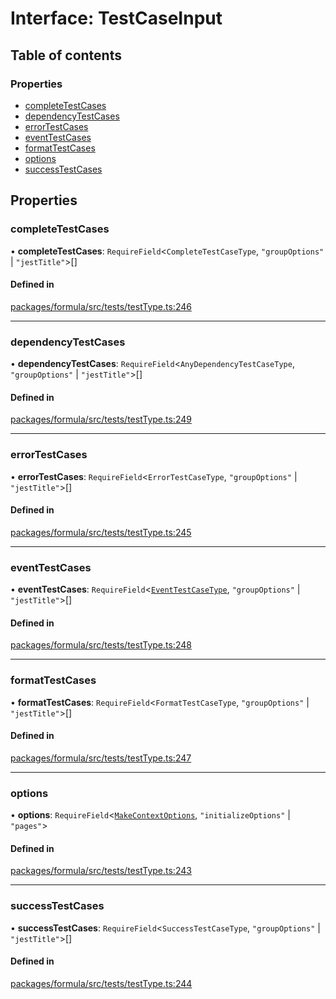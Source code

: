 # Interface: TestCaseInput

## Table of contents

### Properties

- [completeTestCases](TestCaseInput.md#completetestcases)
- [dependencyTestCases](TestCaseInput.md#dependencytestcases)
- [errorTestCases](TestCaseInput.md#errortestcases)
- [eventTestCases](TestCaseInput.md#eventtestcases)
- [formatTestCases](TestCaseInput.md#formattestcases)
- [options](TestCaseInput.md#options)
- [successTestCases](TestCaseInput.md#successtestcases)

## Properties

### <a id="completetestcases" name="completetestcases"></a> completeTestCases

• **completeTestCases**: `RequireField`<`CompleteTestCaseType`, `"groupOptions"` \| `"jestTitle"`\>[]

#### Defined in

[packages/formula/src/tests/testType.ts:246](https://github.com/mashcard/mashcard/blob/main/packages/formula/src/tests/testType.ts#L246)

---

### <a id="dependencytestcases" name="dependencytestcases"></a> dependencyTestCases

• **dependencyTestCases**: `RequireField`<`AnyDependencyTestCaseType`, `"groupOptions"` \| `"jestTitle"`\>[]

#### Defined in

[packages/formula/src/tests/testType.ts:249](https://github.com/mashcard/mashcard/blob/main/packages/formula/src/tests/testType.ts#L249)

---

### <a id="errortestcases" name="errortestcases"></a> errorTestCases

• **errorTestCases**: `RequireField`<`ErrorTestCaseType`, `"groupOptions"` \| `"jestTitle"`\>[]

#### Defined in

[packages/formula/src/tests/testType.ts:245](https://github.com/mashcard/mashcard/blob/main/packages/formula/src/tests/testType.ts#L245)

---

### <a id="eventtestcases" name="eventtestcases"></a> eventTestCases

• **eventTestCases**: `RequireField`<[`EventTestCaseType`](EventTestCaseType.md), `"groupOptions"` \| `"jestTitle"`\>[]

#### Defined in

[packages/formula/src/tests/testType.ts:248](https://github.com/mashcard/mashcard/blob/main/packages/formula/src/tests/testType.ts#L248)

---

### <a id="formattestcases" name="formattestcases"></a> formatTestCases

• **formatTestCases**: `RequireField`<`FormatTestCaseType`, `"groupOptions"` \| `"jestTitle"`\>[]

#### Defined in

[packages/formula/src/tests/testType.ts:247](https://github.com/mashcard/mashcard/blob/main/packages/formula/src/tests/testType.ts#L247)

---

### <a id="options" name="options"></a> options

• **options**: `RequireField`<[`MakeContextOptions`](MakeContextOptions.md), `"initializeOptions"` \| `"pages"`\>

#### Defined in

[packages/formula/src/tests/testType.ts:243](https://github.com/mashcard/mashcard/blob/main/packages/formula/src/tests/testType.ts#L243)

---

### <a id="successtestcases" name="successtestcases"></a> successTestCases

• **successTestCases**: `RequireField`<`SuccessTestCaseType`, `"groupOptions"` \| `"jestTitle"`\>[]

#### Defined in

[packages/formula/src/tests/testType.ts:244](https://github.com/mashcard/mashcard/blob/main/packages/formula/src/tests/testType.ts#L244)
